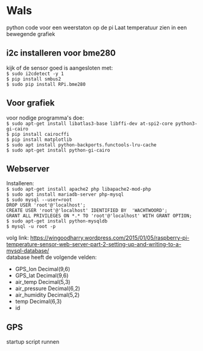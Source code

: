 # Wals
python code voor een weerstaton op de pi
Laat temperatuur zien in een bewegende grafiek

## i2c installeren voor bme280

kijk of de sensor goed is aangesloten met:  
`$ sudo i2cdetect -y 1`  
`$ pip install smbus2`  
`$ sudo pip install RPi.bme280`  


## Voor grafiek

voor nodige programma's doe:  
`$ sudo apt-get install libatlas3-base libffi-dev at-spi2-core python3-gi-cairo`  
`$ pip install cairocffi`  
`$ pip install matplotlib`  
`$ sudo apt install python-backports.functools-lru-cache`  
`$ sudo apt-get install python-gi-cairo`

## Webserver

Installeren:  
`$ sudo apt-get install apache2 php libapache2-mod-php`  
`$ sudo apt install mariadb-server php-mysql`  
`$ sudo mysql --user=root`  
`DROP USER 'root'@'localhost';`  
`CREATE USER 'root'@'localhost' IDENTIFIED BY  'WACHTWOORD';`  
`GRANT ALL PRIVILEGES ON *.* TO 'root'@'localhost' WITH GRANT OPTION;`  
`$ sudo apt-get install python-mysqldb`  
`$ mysql -u root -p`  

volg link: https://wingoodharry.wordpress.com/2015/01/05/raspberry-pi-temperature-sensor-web-server-part-2-setting-up-and-writing-to-a-mysql-database/  
database heeft de volgende velden:  
* GPS_lon Decimal(9,6)
* GPS_lat Decimal(9,6)
* air_temp Decimal(5,3)
* air_pressure Decimal(6,2)
* air_humidity Decimal(5,2)
* temp Decimal(6,3)
* id 

## GPS  
startup script runnen
